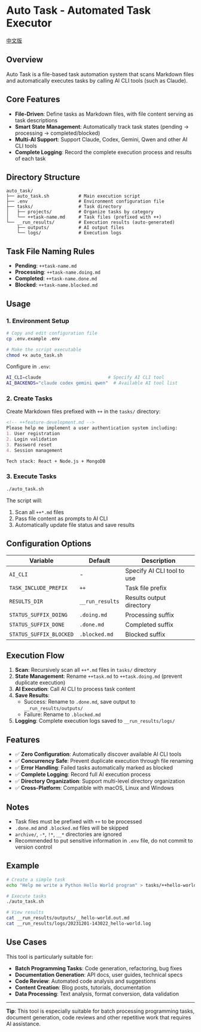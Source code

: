 # Auto Task - Automated Task Executor

[中文版](README.zh.md)

## Overview

Auto Task is a file-based task automation system that scans Markdown files and automatically executes tasks by calling AI CLI tools (such as Claude).

## Core Features

- **File-Driven**: Define tasks as Markdown files, with file content serving as task descriptions
- **Smart State Management**: Automatically track task states (pending → processing → completed/blocked)
- **Multi-AI Support**: Support Claude, Codex, Gemini, Qwen and other AI CLI tools
- **Complete Logging**: Record the complete execution process and results of each task

## Directory Structure

```text
auto_task/
├── auto_task.sh           # Main execution script
├── .env                   # Environment configuration file
├── tasks/                 # Task directory
│   ├── projects/          # Organize tasks by category
│   └── ++task-name.md     # Task files (prefixed with ++)
└── __run_results/         # Execution results (auto-generated)
    ├── outputs/           # AI output files
    └── logs/              # Execution logs
```

## Task File Naming Rules

- **Pending**: `++task-name.md`
- **Processing**: `++task-name.doing.md`
- **Completed**: `++task-name.done.md`
- **Blocked**: `++task-name.blocked.md`

## Usage

### 1. Environment Setup

```bash
# Copy and edit configuration file
cp .env.example .env

# Make the script executable
chmod +x auto_task.sh
```

Configure in `.env`:

```bash
AI_CLI=claude                         # Specify AI CLI tool
AI_BACKENDS="claude codex gemini qwen"  # Available AI tool list
```

### 2. Create Tasks

Create Markdown files prefixed with `++` in the `tasks/` directory:

```markdown
<!-- ++feature-development.md -->
Please help me implement a user authentication system including:
1. User registration
2. Login validation
3. Password reset
4. Session management

Tech stack: React + Node.js + MongoDB
```

### 3. Execute Tasks

```bash
./auto_task.sh
```

The script will:

1. Scan all `++*.md` files
2. Pass file content as prompts to AI CLI
3. Automatically update file status and save results

## Configuration Options

| Variable | Default | Description |
|----------|---------|-------------|
| `AI_CLI` | - | Specify AI CLI tool to use |
| `TASK_INCLUDE_PREFIX` | `++` | Task file prefix |
| `RESULTS_DIR` | `__run_results` | Results output directory |
| `STATUS_SUFFIX_DOING` | `.doing.md` | Processing suffix |
| `STATUS_SUFFIX_DONE` | `.done.md` | Completed suffix |
| `STATUS_SUFFIX_BLOCKED` | `.blocked.md` | Blocked suffix |

## Execution Flow

1. **Scan**: Recursively scan all `++*.md` files in `tasks/` directory
2. **State Management**: Rename `++task.md` to `++task.doing.md` (prevent duplicate execution)
3. **AI Execution**: Call AI CLI to process task content
4. **Save Results**:
   - Success: Rename to `.done.md`, save output to `__run_results/outputs/`
   - Failure: Rename to `.blocked.md`
5. **Logging**: Complete execution logs saved to `__run_results/logs/`

## Features

- ✅ **Zero Configuration**: Automatically discover available AI CLI tools
- ✅ **Concurrency Safe**: Prevent duplicate execution through file renaming
- ✅ **Error Handling**: Failed tasks automatically marked as blocked
- ✅ **Complete Logging**: Record full AI execution process
- ✅ **Directory Organization**: Support multi-level directory organization
- ✅ **Cross-Platform**: Compatible with macOS, Linux and Windows

## Notes

- Task files must be prefixed with `++` to be processed
- `.done.md` and `.blocked.md` files will be skipped
- `archive/`, `-*`, `!*`, `__*` directories are ignored
- Recommended to put sensitive information in `.env` file, do not commit to version control

## Example

```bash
# Create a simple task
echo "Help me write a Python Hello World program" > tasks/++hello-world.md

# Execute tasks
./auto_task.sh

# View results
cat __run_results/outputs/__hello-world.out.md
cat __run_results/logs/20231201-143022_hello-world.log
```

## Use Cases

This tool is particularly suitable for:

- **Batch Programming Tasks**: Code generation, refactoring, bug fixes
- **Documentation Generation**: API docs, user guides, technical specs
- **Code Review**: Automated code analysis and suggestions
- **Content Creation**: Blog posts, tutorials, documentation
- **Data Processing**: Text analysis, format conversion, data validation

---

**Tip**: This tool is especially suitable for batch processing programming tasks, document generation, code reviews and other repetitive work that requires AI assistance.